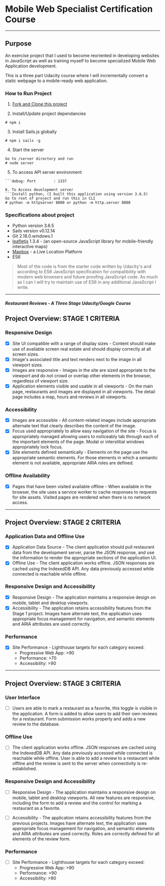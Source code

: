 # Mobile Web Specialist Certification Course
---
## Purpose
An exercise project that I used to become reoriented in developing websites in JavaScript as well as training myself to become specialized Mobile Web Application development. 

This is a three part Udacity course where I will incrementally convert a static webpage to a mobile-ready web application. 

### How to Run Project
1. [Fork and Clone this project](https://github.com/jannaee/mws-restaurant-stage-1.git)

2. Install/Update project dependancies
```Install project dependancies
# npm i
```
3. Install Sails.js globally
```Install sails global if it is not installed already
# npm i sails -g
```
4. Start the server
```Start server
Go to /server directory and run
# node server
```
5. To access API server environment
```debug: Environment : development
```debug: Port        : 1337

6. To Access development server
```Install python, (I built this application using version 3.6.5)
Go to root of project and run this in CLI
# python -m httpserver 8000 or python -m http.server 8000
```

### Specifications about project
* Python version 3.6.5
* Sails version v0.12.14
* Git 2.18.0.windows.1
* [leafletjs](https://leafletjs.com/) 1.3.4 - (an open-source JavaScript library for mobile-friendly interactive maps)
* [Mapbox](https://www.mapbox.com/) - a Live Location Platform
* ES6
> Most of the code is from the starter code written by Udacity's and according to ES6 JavaScript specification for compatibility with modern web browsers and future proofing JavaScript code. As much as I can I will try to maintain use of ES6 in any additional JavaScript I write. 
---

#### _Restaurant Reviews - A Three Stage Udacity/Google Course_

## Project Overview: STAGE 1 CRITERIA

### Responsive Design

- [x] Site UI compatible with a range of display sizes - Content should make use of available screen real estate and should display correctly at all screen sizes.
- [x] Image's associated title and text renders next to the image in all viewport sizes.
- [x] Images are responsive - Images in the site are sized appropriate to the viewport and do not crowd or overlap other elements in the browser, regardless of viewport size.
- [x] Application elements visible and usable in all viewports - On the main page, restaurants and images are displayed in all viewports. The detail page includes a map, hours and reviews in all viewports.

### Accessibility

- [x] Images are accessible - All content-related images include appropriate alternate text that clearly describes the content of the image.
- [x] Focus used appropriately to allow easy navigation of the site - Focus is appropriately managed allowing users to noticeably tab through each of the important elements of the page. Modal or interstitial windows appropriately lock focus.
- [x] Site elements defined semantically - Elements on the page use the appropriate semantic elements. For those elements in which a semantic element is not available, appropriate ARIA roles are defined.

### Offline Availability

- [x] Pages that have been visited available offline - When available in the browser, the site uses a service worker to cache responses to requests for site assets. Visited pages are rendered when there is no network access.
---

## Project Overview: STAGE 2 CRITERIA

### Application Data and Offline Use

- [x] Application Data Source - The client application should pull restaurant data from the development server, parse the JSON response, and use the information to render the appropriate sections of the application UI.
- [x] Offline Use - The client application works offline. JSON responses are cached using the IndexedDB API. Any data previously accessed while connected is reachable while offline.

### Responsive Design and Accessibility

- [x] Responsive Design - The application maintains a responsive design on mobile, tablet and desktop viewports.
- [x] Accessibility - The application retains accessibility features from the Stage 1 project. Images have alternate text, the application uses appropriate focus management for navigation, and semantic elements and ARIA attributes are used correctly.

### Performance
- [x]  Site Performance - Lighthouse targets for each category exceed:
    * Progressive Web App: >90
    * Performance: >70
    * Accessibility: >90
---

## Project Overview: STAGE 3 CRITERIA

### User Interface

- [ ] Users are able to mark a restaurant as a favorite, this toggle is visible in the application. A form is added to allow users to add their own reviews for a restaurant. Form submission works properly and adds a new review to the database.

### Offline Use

- [ ] The client application works offline. JSON responses are cached using the IndexedDB API. Any data previously accessed while connected is reachable while offline. User is able to add a review to a restaurant while offline and the review is sent to the server when connectivity is re-established.

### Responsive Design and Accessibility

- [ ] Responsive Design - The application maintains a responsive design on mobile, tablet and desktop viewports. All new features are responsive, including the form to add a review and the control for marking a restaurant as a favorite.

- [ ] Accessibility - The application retains accessibility features from the previous projects. Images have alternate text, the application uses appropriate focus management for navigation, and semantic elements and ARIA attributes are used correctly. Roles are correctly defined for all elements of the review form.

### Performance
- [ ]  Site Performance - Lighthouse targets for each category exceed:
    * Progressive Web App: >90
    * Performance: >90
    * Accessibility: >90

